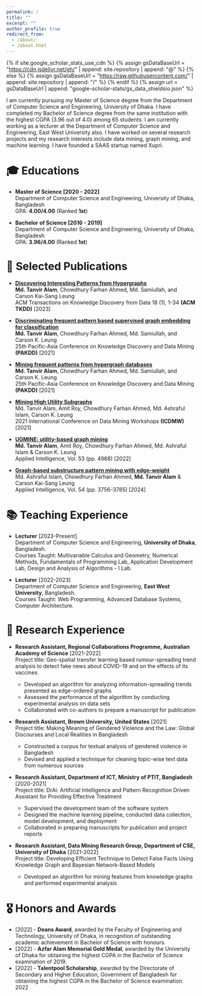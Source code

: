 ```yaml
---
permalink: /
title: ""
excerpt: ""
author_profile: true
redirect_from: 
  - /about/
  - /about.html
---
```


{% if site.google_scholar_stats_use_cdn %}
{% assign gsDataBaseUrl = "https://cdn.jsdelivr.net/gh/" | append: site.repository | append: "@" %}
{% else %}
{% assign gsDataBaseUrl = "https://raw.githubusercontent.com/" | append: site.repository | append: "/" %}
{% endif %}
{% assign url = gsDataBaseUrl | append: "google-scholar-stats/gs_data_shieldsio.json" %}

<span class='anchor' id='about-me'></span>

I am currently pursuing my Master of Science degree from the Department of Computer Science and Engineering, University of Dhaka. I have completed my Bachelor of Science degree from the same institution with the highest CGPA (3.96 out of 4.0) among 65 students. I am currently working as a lecturer at the Department of Computer Science and Engineering, East West University also. I have worked on several research projects and my research interests include data mining, graph mining, and machine learning. I have founded a SAAS startup named Xupri.
             


<span class='anchor' id='educations'></span>
# 🎓 Educations

- **Master of Science [2020 - 2022]**  
  Department of Computer Science and Engineering, University of Dhaka, Bangladesh  
  GPA: **4.00/4.00** (Ranked **1st**)  

- **Bachelor of Science [2016 - 2019]**  
  Department of Computer Science and Engineering, University of Dhaka, Bangladesh  
  GPA: **3.96/4.00** (Ranked **1st**)  

<span class='anchor' id='publications'></span>
# 📝 Selected Publications 

- **[Discovering Interesting Patterns from Hypergraphs](https://dl.acm.org/doi/abs/10.1145/3622940)**  
  **Md. Tanvir Alam**, Chowdhury Farhan Ahmed, Md. Samiullah, and Carson Kai-Sang Leung  
  ACM Transactions on Knowledge Discovery from Data 18 (1), 1-34 **(ACM TKDD)** [2023]

- **[Discriminating frequent pattern based supervised graph embedding for classification](https://dl.acm.org/doi/10.1007/978-3-030-75765-6_2)**  
  **Md. Tanvir Alam**, Chowdhury Farhan Ahmed, Md. Samiullah, and Carson K. Leung  
  25th Pacific-Asia Conference on Knowledge Discovery and Data Mining **(PAKDD)** [2021]

- **[Mining frequent patterns from hypergraph databases](https://dl.acm.org/doi/abs/10.1007/978-3-030-75765-6_1)**  
  **Md. Tanvir Alam**, Chowdhury Farhan Ahmed, Md. Samiullah, and Carson K. Leung  
  25th Pacific-Asia Conference on Knowledge Discovery and Data Mining **(PAKDD)** [2021]

- **[Mining High Utility Subgraphs](https://ieeexplore.ieee.org/document/9679947)**  
  Md. Tanvir Alam, Amit Roy, Chowdhury Farhan Ahmed, Md. Ashraful Islam, Carson K. Leung  
  2021 International Conference on Data Mining Workshops **(ICDMW)** [2021]

- **[UGMINE: utility-based graph mining](https://link.springer.com/article/10.1007/s10489-022-03385-8)**  
  **Md. Tanvir Alam**, Amit Roy, Chowdhury Farhan Ahmed, Md. Ashraful Islam & Carson K. Leung  
  Applied Intelligence, Vol. 53 (pp. 4968) [2022]

- **[Graph-based substructure pattern mining with edge-weight](https://link.springer.com/article/10.1007/s10489-024-05356-7)**  
  Md. Ashraful Islam, Chowdhury Farhan Ahmed, **Md. Tanvir Alam** & Carson Kai-Sang Leung  
  Applied Intelligence, Vol. 54 (pp. 3756–3785) [2024]

# 📚 Teaching Experience  
- **Lecturer** [2023-Present]  
  Department of Computer Science and Engineering, **University of Dhaka**, Bangladesh.  
  Courses Taught: Multivariable Calculus and Geometry, Numerical Methods, Fundamentals of Programming Lab, Application Development Lab, Design and Analysis of Algorithms - I Lab.

- **Lecturer** [2022-2023]  
  Department of Computer Science and Engineering, **East West University**, Bangladesh.  
  Courses Taught: Web Programming, Advanced Database Systems, Computer Architecture.

# 🧪 Research Experience

- **Research Assistant, Regional Collaborations Programme, Australian Academy of Science** [2021-2022]  
  Project title: Geo-spatial transfer learning based rumour-spreading trend analysis to detect fake news about COVID-19 and on the effects of its vaccines  
  - Developed an algorithm for analyzing information-spreading trends presented as edge-ordered graphs  
  - Assessed the performance of the algorithm by conducting experimental analysis on data sets  
  - Collaborated with co-authors to prepare a manuscript for publication  

- **Research Assistant, Brown University, United States** [2021]  
    Project title: Making Meaning of Gendered Violence and the Law: Global Discourses and Local Realities in Bangladesh  
  - Constructed a corpus for textual analysis of gendered violence in Bangladesh  
  - Devised and applied a technique for cleaning topic-wise text data from numerous sources  

- **Research Assistant, Department of ICT, Ministry of PTIT, Bangladesh** [2020-2021]  
  Project title: DrAi: Artificial Intelligence and Pattern Recognition Driven Assistant for Providing Effective Treatment  
  - Supervised the development team of the software system  
  - Designed the machine learning pipeline, conducted data collection, model development, and deployment  
  - Collaborated in preparing manuscripts for publication and project reports  

- **Research Assistant, Data Mining Research Group, Department of CSE, University of Dhaka** [2021-2022]  
  Project title: Developing Efficient Technique to Detect False Facts Using Knowledge Graph and Bayesian Network-Based Models  
  - Developed an algorithm for mining features from knowledge graphs and performed experimental analysis


# 🎖 Honors and Awards
- [2022] - **Deans Award**, awarded by the Faculty of Engineering and Technology, University of Dhaka, in recognition of outstanding academic achievement in Bachelor of Science with honours.  
- [2022] - **Azfar Alam Memorial Gold Medal**, awarded by the University of Dhaka for obtaining the highest CGPA in the Bachelor of Science examination of 2019.  
- [2022] - **Talentpool Scholarship**, awarded by the Directorate of Secondary and Higher Education, Government of Bangladesh for obtaining the highest CGPA in the Bachelor of Science examination.  
  2022

